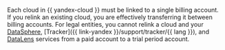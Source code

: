 Each cloud in {{ yandex-cloud }} must be linked to a single billing account. If you relink an existing cloud, you are effectively transferring it between billing accounts. For legal entities, you cannot relink a cloud and your [DataSphere](../../datasphere/), [Tracker]({{ link-yandex }}/support/tracker/{{ lang }}), and [DataLens](../../datalens/) services from a paid account to a trial period account.
